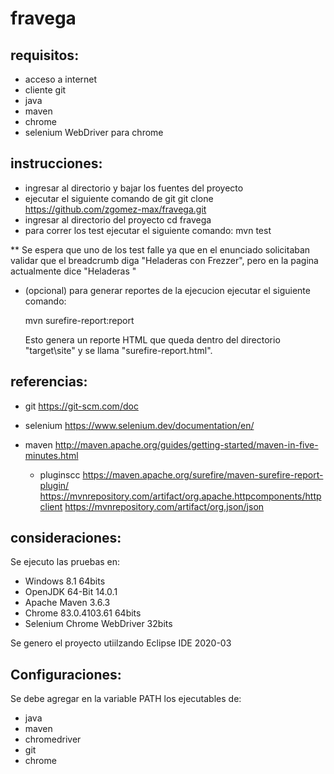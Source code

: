 # fravega

## requisitos:

- acceso a internet
- cliente git
- java
- maven
- chrome
- selenium WebDriver para chrome

## instrucciones:

- ingresar al directorio y bajar los fuentes del proyecto
- ejecutar el siguiente comando de git
	git clone https://github.com/zgomez-max/fravega.git
- ingresar al directorio del proyecto
	cd fravega
- para correr los test ejecutar el siguiente comando:
	mvn test

**	Se espera que uno de los test falle ya que en el enunciado solicitaban validar que el breadcrumb diga "Heladeras con Frezzer", pero en la pagina actualmente dice "Heladeras "
  
- (opcional) para generar reportes de la ejecucion ejecutar el siguiente comando:

	mvn surefire-report:report

	Esto genera un reporte HTML que queda dentro del directorio "target\site\" y se llama "surefire-report.html".


## referencias:

- git
	https://git-scm.com/doc
- selenium
	https://www.selenium.dev/documentation/en/
- maven
	http://maven.apache.org/guides/getting-started/maven-in-five-minutes.html	

	- pluginscc
		https://maven.apache.org/surefire/maven-surefire-report-plugin/
		https://mvnrepository.com/artifact/org.apache.httpcomponents/httpclient
		https://mvnrepository.com/artifact/org.json/json


## consideraciones:

Se ejecuto las pruebas en:
- Windows 8.1 64bits
- OpenJDK 64-Bit 14.0.1
- Apache Maven 3.6.3
- Chrome 83.0.4103.61 64bits
- Selenium Chrome WebDriver 32bits

Se genero el proyecto utiilzando Eclipse IDE 2020-03

## Configuraciones:

Se debe agregar en la variable PATH los ejecutables de:
- java
- maven
- chromedriver
- git 
- chrome
  
